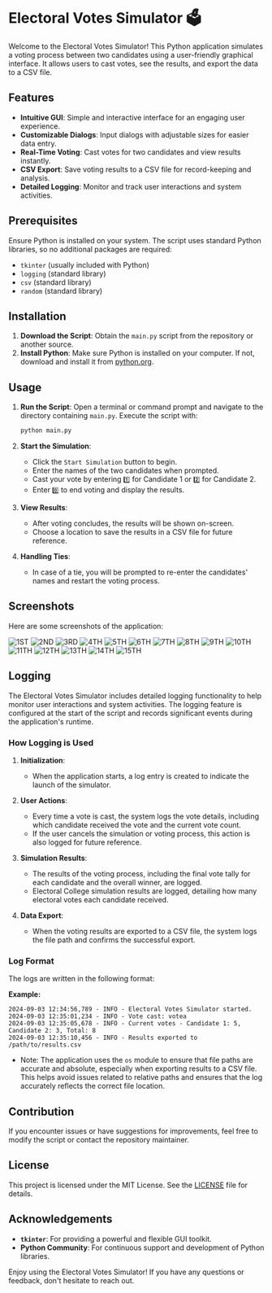 # Electoral Votes Simulator 🗳️

Welcome to the Electoral Votes Simulator! This Python application simulates a voting process between two candidates using a user-friendly graphical interface. It allows users to cast votes, see the results, and export the data to a CSV file.

## Features

- **Intuitive GUI**: Simple and interactive interface for an engaging user experience.
- **Customizable Dialogs**: Input dialogs with adjustable sizes for easier data entry.
- **Real-Time Voting**: Cast votes for two candidates and view results instantly.
- **CSV Export**: Save voting results to a CSV file for record-keeping and analysis.
- **Detailed Logging**: Monitor and track user interactions and system activities.

## Prerequisites

Ensure Python is installed on your system. The script uses standard Python libraries, so no additional packages are required:

- `tkinter` (usually included with Python)
- `logging` (standard library)
- `csv` (standard library)
- `random` (standard library)

## Installation

1. **Download the Script**: Obtain the `main.py` script from the repository or another source.
2. **Install Python**: Make sure Python is installed on your computer. If not, download and install it from [python.org](https://www.python.org/).

## Usage

1. **Run the Script**: Open a terminal or command prompt and navigate to the directory containing `main.py`. Execute the script with:

    ```bash
    python main.py
    ```

2. **Start the Simulation**:
    - Click the `Start Simulation` button to begin.
    - Enter the names of the two candidates when prompted.
    - Cast your vote by entering `1️⃣` for Candidate 1 or `2️⃣` for Candidate 2.
    - Enter `0️⃣` to end voting and display the results.

3. **View Results**:
    - After voting concludes, the results will be shown on-screen.
    - Choose a location to save the results in a CSV file for future reference.

4. **Handling Ties**:
    - In case of a tie, you will be prompted to re-enter the candidates' names and restart the voting process.


## Screenshots

Here are some screenshots of the application:

![1ST](https://github.com/KernFerm/electoral-vote-simulator/blob/main/screenshots/1ST.png)
![2ND](https://github.com/KernFerm/electoral-vote-simulator/blob/main/screenshots/2ND.png)
![3RD](https://github.com/KernFerm/electoral-vote-simulator/blob/main/screenshots/3RD.png)
![4TH](https://github.com/KernFerm/electoral-vote-simulator/blob/main/screenshots/4TH.png)
![5TH](https://github.com/KernFerm/electoral-vote-simulator/blob/main/screenshots/5TH.png)
![6TH](https://github.com/KernFerm/electoral-vote-simulator/blob/main/screenshots/6TH.png)
![7TH](https://github.com/KernFerm/electoral-vote-simulator/blob/main/screenshots/7TH.png)
![8TH](https://github.com/KernFerm/electoral-vote-simulator/blob/main/screenshots/8TH.png)
![9TH](https://github.com/KernFerm/electoral-vote-simulator/blob/main/screenshots/9TH.png)
![10TH](https://github.com/KernFerm/electoral-vote-simulator/blob/main/screenshots/10TH.png)
![11TH](https://github.com/KernFerm/electoral-vote-simulator/blob/main/screenshots/11TH.png)
![12TH](https://github.com/KernFerm/electoral-vote-simulator/blob/main/screenshots/12TH.png)
![13TH](https://github.com/KernFerm/electoral-vote-simulator/blob/main/screenshots/13TH.png)
![14TH](https://github.com/KernFerm/electoral-vote-simulator/blob/main/screenshots/14TH.png)
![15TH](https://github.com/KernFerm/electoral-vote-simulator/blob/main/screenshots/15TH.png)

## Logging

The Electoral Votes Simulator includes detailed logging functionality to help monitor user interactions and system activities. The logging feature is configured at the start of the script and records significant events during the application's runtime. 

### How Logging is Used

1. **Initialization**:
   - When the application starts, a log entry is created to indicate the launch of the simulator.

2. **User Actions**:
   - Every time a vote is cast, the system logs the vote details, including which candidate received the vote and the current vote count.
   - If the user cancels the simulation or voting process, this action is also logged for future reference.

3. **Simulation Results**:
   - The results of the voting process, including the final vote tally for each candidate and the overall winner, are logged.
   - Electoral College simulation results are logged, detailing how many electoral votes each candidate received.

4. **Data Export**:
   - When the voting results are exported to a CSV file, the system logs the file path and confirms the successful export.

### Log Format

The logs are written in the following format:

**Example:**
```
2024-09-03 12:34:56,789 - INFO - Electoral Votes Simulator started.
2024-09-03 12:35:01,234 - INFO - Vote cast: votea
2024-09-03 12:35:05,678 - INFO - Current votes - Candidate 1: 5, Candidate 2: 3, Total: 8
2024-09-03 12:35:10,456 - INFO - Results exported to /path/to/results.csv
```
- Note: The application uses the `os` module to ensure that file paths are accurate and absolute, especially when exporting results to a CSV file. This helps avoid issues related to relative paths and ensures that the log accurately reflects the correct file location.

## Contribution

If you encounter issues or have suggestions for improvements, feel free to modify the script or contact the repository maintainer.

## License

This project is licensed under the MIT License. See the [LICENSE](https://github.com/KernFerm/electoral-vote-simulator/blob/main/LICENSE) file for details.

## Acknowledgements

- **`tkinter`**: For providing a powerful and flexible GUI toolkit.
- **Python Community**: For continuous support and development of Python libraries.

Enjoy using the Electoral Votes Simulator! If you have any questions or feedback, don't hesitate to reach out.
